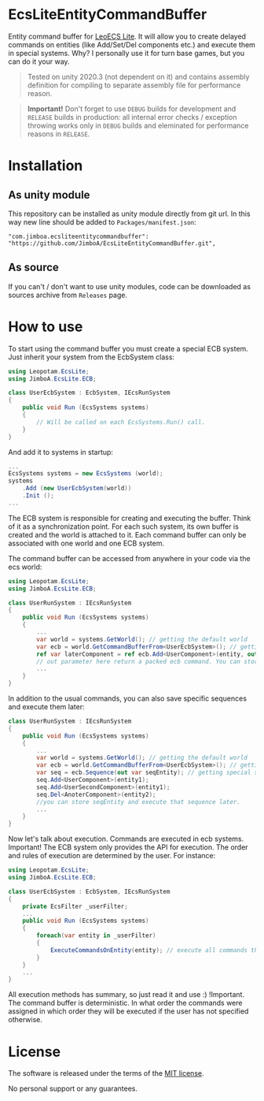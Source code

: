 # EcsLiteEntityCommandBuffer
Entity command buffer for [LeoECS Lite](https://github.com/Leopotam/ecslite).
It will allow you to create delayed commands on entities (like Add/Set/Del components etc.) and execute them in special systems.
Why? I personally use it for turn base games, but you can do it your way.

> Tested on unity 2020.3 (not dependent on it) and contains assembly definition for compiling to separate assembly file for performance reason.

> **Important!** Don't forget to use `DEBUG` builds for development and `RELEASE` builds in production: all internal error checks / exception throwing works only in `DEBUG` builds and eleminated for performance reasons in `RELEASE`.

# Installation

## As unity module
This repository can be installed as unity module directly from git url. In this way new line should be added to `Packages/manifest.json`:
```
"com.jimboa.ecsliteentitycommandbuffer": "https://github.com/JimboA/EcsLiteEntityCommandBuffer.git",
```

## As source
If you can't / don't want to use unity modules, code can be downloaded as sources archive from `Releases` page.

# How to use
To start using the command buffer you must create a special ECB system. Just inherit your system from the EcbSystem class:
```csharp
using Leopotam.EcsLite;
using JimboA.EcsLite.ECB;

class UserEcbSystem : EcbSystem, IEcsRunSystem
{   
    public void Run (EcsSystems systems) 
    {
        // Will be called on each EcsSystems.Run() call.
    }
}
```
And add it to systems in startup:
```csharp
...
EcsSystems systems = new EcsSystems (world);
systems
    .Add (new UserEcbSystem(world))
    .Init ();
...
```
The ECB system is responsible for creating and executing the buffer. Think of it as a synchronization point. For each such system, its own buffer is created and the world is attached to it. Each command buffer can only be associated with one world and one ECB system.

The command buffer can be accessed from anywhere in your code via the ecs world:
```csharp
using Leopotam.EcsLite;
using JimboA.EcsLite.ECB;

class UserRunSystem : IEcsRunSystem
{   
    public void Run (EcsSystems systems) 
    {
        ...
        var world = systems.GetWorld(); // getting the default world
        var ecb = world.GetCommandBufferFrom<UserEcbSystem>(); // getting buffer from your EcbSystem
        ref var laterComponent = ref ecb.Add<UserComponent>(entity, out var cmdEntity) // when buffer will be executed a UserComponent will be added to entity
        // out parameter here return a packed ecb command. You can store it and execute that particular command later. Or just ignore it with out _
        ...
    }
}
```
In addition to the usual commands, you can also save specific sequences and execute them later:
```csharp
class UserRunSystem : IEcsRunSystem
{   
    public void Run (EcsSystems systems) 
    {
        ...
        var world = systems.GetWorld(); // getting the default world
        var ecb = world.GetCommandBufferFrom<UserEcbSystem>(); // getting buffer from your EcbSystem
        var seq = ecb.Sequence(out var seqEntity); // getting special sequence
        seq.Add<UserComponent>(entity1);
        seq.Add<UserSecondComponent>(entity1);
        seq.Del<AnoterComponent>(entity2);
        //you can store seqEntity and execute that sequence later.
        ...
    }
}
```
Now let's talk about execution.
Commands are executed in ecb systems. Important! The ECB system only provides the API for execution. The order and rules of execution are determined by the user.
For instance:
```csharp
using Leopotam.EcsLite;
using JimboA.EcsLite.ECB;

class UserEcbSystem : EcbSystem, IEcsRunSystem
{   
    private EcsFilter _userFilter;
    ...
    public void Run (EcsSystems systems) 
    {
        foreach(var entity in _userFilter)
        {
            ExecuteCommandsOnEntity(entity); // execute all commands that belong to the entity
        }    
    }
    ...
}
```
All execution methods has summary, so just read it and use :)
!Important. The command buffer is deterministic. In what order the commands were assigned in which order they will be executed if the user has not specified otherwise.

# License
The software is released under the terms of the [MIT license](./LICENSE.md).

No personal support or any guarantees.
